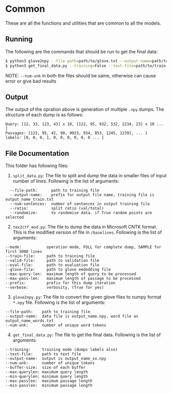 # Common

These are all the functions and utilities that are common to all the models. 

## Running

The following are the commands that should be run to get the final data:

```bash
$ python3 glove2npy --file-path=path/to/glove.txt --output-name=path/to/name --num-unk=20
$ python3 get_final_data.py --training=False --text-file=path/to/train.txt --output-name=path/to/output --num-unk=20
```

NOTE: `--num-unk` in both the files should be same, otherwise can cause error or give bad results

## Output

The output of the opration above is generation of multiple `.npy` dumps. The structure of each dump is as follows:

```
Query: [12, 33, 123, 43] x 10, [122, 95, 932, 532, 2234, 23] x 10 ... ]
Passages: [123, 95, 42, 90, 9923, 934, 853, 1245, 1239], ... ]
labels: [0, 0, 0, 1, 0, 0, 0, 0, 0, 0 ... ]
```

## File Documentation

This folder has following files:

1. `split_data.py`: The file to split and dump the data in smaller files of input number of lines. Following is the list of arguments:

```
  --file-path:      path to training file
  --output-name:    prefix for output file name, training file is output_name_train.txt
  --num-sentences:  number of sentences in output training file
  --ratio:          split ratio (val/total)
  --randomize:      to randomise data. if True random points are selected
```

2. `tex2ctf_mod.py`: The file to dump the data in Microsoft CNTK format. This is the modified version of file in `/baselines`. Following is the list of arguments:

```
--mode:           operation mode, FULL for complete dump, SAMPLE for first 3000 lines
--train-file:     path to training file
--valid-file:     path to validation file
--eval-file:      path to evaluation file
--glove-file:     path to glove emdedding file
--max-query-len:  maximum length of query to be processed
--max-pass-len:   maximum length of passage to be processed
--prefix:         prefix for this dump iteration
--verbose:        verbosity, (True for yes)
```
3. `glove2npy.py`: The file to convert the given glove files to numpy format `*.npy` file. Following is the list of arguments:

```
--file-path:    path to training file
--output-name:  data file is output_name.npy, word file as output_name_words.txt
--num-unk:      number of unique word tokens
```

4. `get_final_data.py`: The file to get the final data. Following is the list of arguments:

```
--training:     training mode (dumps labels also)
--text-file:    path to text file
--output-name:  output is output_name_xx.npy
--num-unk:      number of unique tokens
--buffer-size:  size of each buffer
--max-querylen: maximum query length
--min-querylen: minimum query length
--max-passlen:  maximum passage length
--min-passlen:  minimum passage length
```